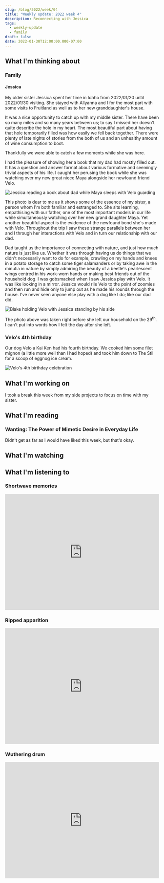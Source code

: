 ```yaml
---
slug: /blog/2022/week/04
title: "Weekly update: 2022 week 4"
description: Reconnecting with Jessica
tags:
  - weekly-update
  - family
draft: false
date: 2022-01-30T12:00:00.000-07:00
---
```

## What I'm thinking about

### Family

#### Jessica

My older sister Jessica spent her time in Idaho from 2022/01/20 until 2022/01/30 visiting. She stayed with Allyanna and I for the most part with some visits to Fruitland as well as to her new granddaughter's house.

It was a nice opportunity to catch up with my middle sister. There have been so many miles and so many years between us; to say I missed her doesn't quite describe  the hole in my heart. The most beautiful part about having that hole temporarily filled was how easily we fell back together. There were plenty of late nights of stories from the both of us and an unhealthy amount of wine consumption to boot.

Thankfully we were able to catch a few moments while she was here.

I had the pleasure of showing her a book that my dad had mostly filled out. It has a question and answer format about various formative and seemingly trivial aspects of his life. I caught her perusing the book while she was watching over my new great niece Maya alongside her newfound friend Velo.

![Jessica reading a book about dad while Maya sleeps with Velo guarding](img_0444.jpeg "Jessica reading a book about dad while Maya sleeps with Velo guarding")

This photo is dear to me as it shows some of the essence of my sister, a person whom I'm both familiar and estranged to. She sits learning, empathising with our father, one of the most important models in our life while simultaneously watching over her new grand daughter Maya. Yet another beautiful aspect is the evidence of the newfound bond she's made with Velo. Throughout the trip I saw these strange parallels between her and I through her interactions with Velo and in turn our relationship with our dad.

Dad taught us the importance of connecting with nature, and just how much nature is just like us. Whether it was through having us do things that we didn't necessarily want to do for example, crawling on my hands and knees in a potato storage to catch some tiger salamanders or by taking awe in the minutia in nature by simply admiring the beauty of a beetle's pearlescent wings centred in his work-worn hands or making best friends out of the household dog. I was gobsmacked when I saw Jessica play with Velo. It was like looking in a mirror. Jessica would rile Velo to the point of zoomies and then run and hide only to jump out as he made his rounds through the house. I've never seen anyone else play with a dog like I do; like our dad did.

![Blake holding Velo with Jessica standing by his side](img_0442.jpeg "Blake holding Velo with Jessica standing by his side")

The photo above was taken right before she left our household on the 29<sup>th</sup>. I can't put into words how I felt the day after she left.

### Velo's 4th birthday

Our dog Velo a Kai Ken had his fourth birthday. We cooked him some filet mignon (a little more well than I had hoped) and took him down to The Stil for a scoop of eggnog ice cream.

![Velo's 4th birthday celebration](img_0443.jpeg "Velo's 4th birthday celebration")

## What I'm working on

I took a break this week from my side projects to focus on time with my sister.

## What I'm reading

### Wanting: The Power of Mimetic Desire in Everyday Life

Didn't get as far as I would have liked this week, but that's okay.

## What I'm watching

## What I'm listening to

### Shortwave memories

<iframe src="https://open.spotify.com/embed/album/67qmzR9XdcpPAoqBJIgzdy" width="100%" height="380" frameBorder="0" allowtransparency="true" allow="encrypted-media"></iframe>

### Ripped apparition

<iframe src="https://open.spotify.com/embed/album/3z3eAvhb2V8dpuOIDo8zQ9" width="100%" height="380" frameBorder="0" allowtransparency="true" allow="encrypted-media"></iframe>

### Wuthering drum

<iframe src="https://open.spotify.com/embed/album/035KrNkVSdgjUkIBIZkeT9" width="100%" height="380" frameBorder="0" allowtransparency="true" allow="encrypted-media"></iframe>
